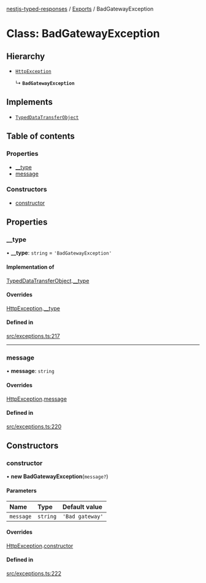 [nestjs-typed-responses](../README.md) / [Exports](../modules.md) / BadGatewayException

# Class: BadGatewayException

## Hierarchy

- [`HttpException`](HttpException.md)

  ↳ **`BadGatewayException`**

## Implements

- [`TypedDataTransferObject`](../interfaces/TypedDataTransferObject.md)

## Table of contents

### Properties

- [\_\_type](BadGatewayException.md#__type)
- [message](BadGatewayException.md#message)

### Constructors

- [constructor](BadGatewayException.md#constructor)

## Properties

### \_\_type

• **\_\_type**: `string` = `'BadGatewayException'`

#### Implementation of

[TypedDataTransferObject](../interfaces/TypedDataTransferObject.md).[__type](../interfaces/TypedDataTransferObject.md#__type)

#### Overrides

[HttpException](HttpException.md).[__type](HttpException.md#__type)

#### Defined in

[src/exceptions.ts:217](https://github.com/igrek8/nestjs-typed-responses/blob/8ebe021/src/exceptions.ts#L217)

___

### message

• **message**: `string`

#### Overrides

[HttpException](HttpException.md).[message](HttpException.md#message)

#### Defined in

[src/exceptions.ts:220](https://github.com/igrek8/nestjs-typed-responses/blob/8ebe021/src/exceptions.ts#L220)

## Constructors

### constructor

• **new BadGatewayException**(`message?`)

#### Parameters

| Name | Type | Default value |
| :------ | :------ | :------ |
| `message` | `string` | `'Bad gateway'` |

#### Overrides

[HttpException](HttpException.md).[constructor](HttpException.md#constructor)

#### Defined in

[src/exceptions.ts:222](https://github.com/igrek8/nestjs-typed-responses/blob/8ebe021/src/exceptions.ts#L222)

